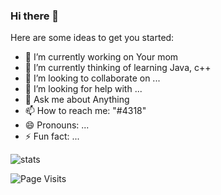 ### Hi there 👋


Here are some ideas to get you started:

- 🔭 I’m currently working on Your mom
- 🌱 I’m currently thinking of learning Java, c++
- 👯 I’m looking to collaborate on ...
- 🤔 I’m looking for help with ...
- 💬 Ask me about Anything
- 📫 How to reach me: "</Ayaka>#4318" 
- 😄 Pronouns: ...
- ⚡ Fun fact: ...

![stats](https://github-readme-stats.vercel.app/api?username=Uthsho&theme=dark&count_private=true&show_icons=true)

![Page Visits](https://komarev.com/ghpvc/?username=Uthsho&color=orange)
